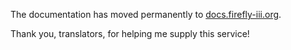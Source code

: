 The documentation has moved permanently to [docs.firefly-iii.org](https://docs.firefly-iii.org/firefly-iii/pages-and-features/search/).

Thank you, translators, for helping me supply this service!
